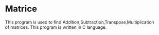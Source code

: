 # Matrice
This program is used to find Addition,Subtraction,Transpose,Multiplication of matrices. This program is written in  C language.
